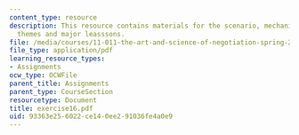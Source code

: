 ```yaml
---
content_type: resource
description: This resource contains materials for the scenario, mechanics, process
  themes and major leasssons.
file: /media/courses/11-011-the-art-and-science-of-negotiation-spring-2006/93363e256022ce140ee291036fe4a0e9_exercise16.pdf
file_type: application/pdf
learning_resource_types:
- Assignments
ocw_type: OCWFile
parent_title: Assignments
parent_type: CourseSection
resourcetype: Document
title: exercise16.pdf
uid: 93363e25-6022-ce14-0ee2-91036fe4a0e9
---
```

